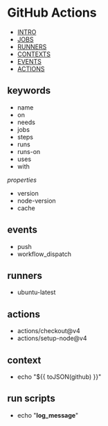 
# GitHub Actions

- [INTRO](https://docs.github.com/en/actions/about-github-actions/understanding-github-actions)
- [JOBS](https://docs.github.com/en/actions/writing-workflows/choosing-what-your-workflow-does/using-jobs-in-a-workflow)
- [RUNNERS](https://docs.github.com/en/actions/using-github-hosted-runners/using-github-hosted-runners/about-github-hosted-runners#standard-github-hosted-runners-for-public-repositories)
- [CONTEXTS](https://docs.github.com/en/enterprise-cloud@latest/actions/writing-workflows/choosing-what-your-workflow-does/accessing-contextual-information-about-workflow-runs)
- [EVENTS](https://docs.github.com/en/actions/writing-workflows/choosing-when-your-workflow-runs/events-that-trigger-workflows)
- [ACTIONS](https://github.com/marketplace?type=actions)

## keywords

- name
- on
- needs
- jobs 
- steps
- runs
- runs-on
- uses
- with

*properties*
- version
- node-version
- cache

## events

- push
- workflow_dispatch

## runners

- ubuntu-latest

## actions

- actions/checkout@v4
- actions/setup-node@v4

## context

- echo "${{ toJSON(github) }}"

## run scripts

- echo "__log_message__"
